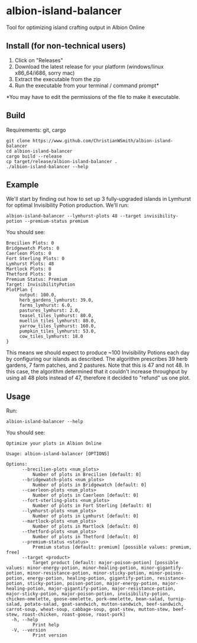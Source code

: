 # albion-island-balancer
Tool for optimizing island crafting output in Albion Online

## Install (for non-technical users)
1. Click on "Releases"
2. Download the latest release for your platform (windows/linux x86_64/i686, sorry mac)
3. Extract the executable from the zip
4. Run the executable from your terminal / command prompt*

*You may have to edit the permissions of the file to make it executable.

## Build
Requirements: git, cargo
```
git clone https://www.github.com/ChristianWSmith/albion-island-balancer
cd albion-island-balancer
cargo build --release
cp target/release/albion-island-balancer .
./albion-island-balancer --help
```

## Example
We'll start by finding out how to set up 3 fully-upgraded islands in Lymhurst for optimal Invisibility Potion production.  We'll run:
```
albion-island-balancer --lymhurst-plots 48 --target invisibility-potion --premium-status premium
```
You should see:
```
Brecilien Plots: 0
Bridgewatch Plots: 0
Caerleon Plots: 0
Fort Sterling Plots: 0
Lymhurst Plots: 48
Martlock Plots: 0
Thetford Plots: 0
Premium Status: Premium
Target: InvisibilityPotion
PlotPlan {
     output: 100.0,
     herb_gardens_lymhurst: 39.0,
     farms_lymhurst: 6.0,
     pastures_lymhurst: 2.0,
     teasel_tiles_lymhurst: 80.0,
     muellin_tiles_lymhurst: 80.0,
     yarrow_tiles_lymhurst: 160.0,
     pumpkin_tiles_lymhurst: 53.0,
     cow_tiles_lymhurst: 18.0 
}
```
This means we should expect to produce ~100 Invisibility Potions each day by configuring our islands as described.  The algorithm prescribes 39 herb gardens, 7 farm patches, and 2 pastures.  Note that this is 47 and not 48.  In this case, the algorithm determined that it couldn't increase throughput by using all 48 plots instead of 47, therefore it decided to "refund" us one plot.

## Usage
Run:
```
albion-island-balancer --help
```
You should see:
```
Optimize your plots in Albion Online

Usage: albion-island-balancer [OPTIONS]

Options:
      --brecilien-plots <num_plots>
          Number of plots in Brecilien [default: 0]
      --bridgewatch-plots <num_plots>
          Number of plots in Bridgewatch [default: 0]
      --caerleon-plots <num_plots>
          Number of plots in Caerleon [default: 0]
      --fort-sterling-plots <num_plots>
          Number of plots in Fort Sterling [default: 0]
      --lymhurst-plots <num_plots>
          Number of plots in Lymhurst [default: 0]
      --martlock-plots <num_plots>
          Number of plots in Martlock [default: 0]
      --thetford-plots <num_plots>
          Number of plots in Thetford [default: 0]
      --premium-status <status>
          Premium status [default: premium] [possible values: premium, free]
      --target <product>
          Target product [default: major-poison-potion] [possible values: minor-energy-potion, minor-healing-potion, minor-gigantify-potion, minor-resistance-potion, minor-sticky-potion, minor-poison-potion, energy-potion, healing-potion, gigantify-potion, resistance-potion, sticky-potion, poison-potion, major-energy-potion, major-healing-potion, major-gigantify-potion, major-resistance-potion, major-sticky-potion, major-poison-potion, invisibility-potion, chicken-omelette, goose-omelette, pork-omelette, bean-salad, turnip-salad, potato-salad, goat-sandwich, mutton-sandwich, beef-sandwich, carrot-soup, wheat-soup, cabbage-soup, goat-stew, mutton-stew, beef-stew, roast-chicken, roast-goose, roast-pork]
  -h, --help
          Print help
  -V, --version
          Print version
```